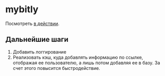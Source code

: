 # mybitly
Посмотреть [в действии](http://omabitly.somee.com/#/).

## Дальнейшие шаги
1. Добавить логгирование
2. Реализовать кэш, куда добавлять информацию по ссылке, отображая ее пользователю, а лишь потом добавляя ее в базу. За счет этого
повысится быстродействие.
